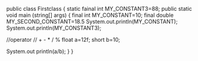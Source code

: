 public class Firstclass {
static fainal int MY_CONSTANT3=88;
public static void main (string[] args) {
final int MY_CONSTANT=10;
final double MY_SECOND_CONSTANT=18.5
System.out.println(MY_CONSTANT);
System.out.println(MY_CONSTANT3);

//operator
// + - * / % 
float a=12f;
short b=10;


System.out println(a/b);
}
}
